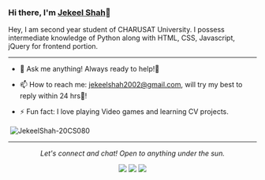 ### Hi there, I'm [Jekeel Shah]()👋


Hey, I am second year student of CHARUSAT University. I possess intermediate knowledge of Python along with HTML, CSS, Javascript, jQuery for frontend portion.

<!-- Please don't remove this: Grab your social icons from https://github.com/carlsednaoui/gitsocial -->

***
- 💬 Ask me anything!
     Always ready to help!🤩

- 📫 How to reach me: 
jekeelshah2002@gmail.com, will try my best to reply within 24 hrs🏁!


- ⚡ Fun fact: I love playing Video games and learning CV projects.




<p>&nbsp;<img align="center" src="https://github-readme-stats.vercel.app/api?username=JekeelShah-20CS080&show_icons=true&locale=en" alt="JekeelShah-20CS080" /></p>

***

<p align="center">
  <i>Let's connect and chat! Open to anything under the sun.</i>

  <p align="center">
    <a href="https://twitter.com/ShahJekeel" alt="Twitter"><img src="https://raw.githubusercontent.com/jayehernandez/jayehernandez/3f5402efef9a0ae89211a6e04609558e862ca616/readme/twitter-fill.svg"></a>
    <a href="https://www.linkedin.com/in/jekeelshah2002/" alt="Linkedin"><img src="https://raw.githubusercontent.com/jayehernandez/jayehernandez/3f5402efef9a0ae89211a6e04609558e862ca616/readme/linkedin-fill.svg"></a>
    <a href="jekeelshah2002@gmail.com" alt="Contact me"><img src="https://raw.githubusercontent.com/jayehernandez/jayehernandez/3f5402efef9a0ae89211a6e04609558e862ca616/readme/mail-fill.svg"></a>
<!--     <a href="https://jayehernandez.com" alt="My site"><img src="https://raw.githubusercontent.com/jayehernandez/jayehernandez/3f5402efef9a0ae89211a6e04609558e862ca616/readme/external-link-line.svg"></a> -->
  </p>
</p>
